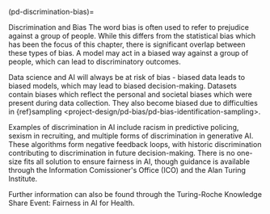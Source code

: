 (pd-discrimination-bias)=

Discrimination and Bias
The word bias is often used to refer to prejudice against a group of people. While this differs from the statistical bias which has been the focus of this chapter, there is significant overlap between these types of bias. A model may act in a biased way against a group of people, which can lead to discriminatory outcomes.

Data science and AI will always be at risk of bias - biased data leads to biased models, which may lead to biased decision-making. Datasets contain biases which reflect the personal and societal biases which were present during data collection. They also become biased due to difficulties in {ref}sampling <project-design/pd-bias/pd-bias-identification-sampling>.

Examples of discrimination in AI include racism in predictive policing, sexism in recruiting, and multiple forms of discrimination in generative AI. These algorithms form negative feedback loops, with historic discrimination contributing to discrimination in future decision-making. There is no one-size fits all solution to ensure fairness in AI, though guidance is available through the Information Comissioner's Office (ICO) and the Alan Turing Institute.

Further information can also be found through the Turing-Roche Knowledge Share Event: Fairness in AI for Health.
